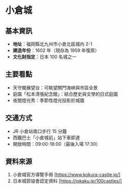 # 小倉城

## 基本資訊

- **地址**：福岡縣北九州市小倉北區城内 2-1
- **建造年份**：1602 年（現存為 1959 年復原）
- **文化財指定**：日本 100 名城之一

## 主要看點

- 天守閣展望台：可眺望關門海峽與市區全景
- 庭園「松本清張紀念館」：結合歷史與文學的日式庭園
- 夜間燈光秀：季節性燈光投影於城牆

## 交通方式

- JR 小倉站南口步行 15 分鐘
- 西鐵巴士「小倉城前」站下車即達
- 開放時間：09:00-18:00（最後入場 17:30）

## 資料來源

1. 小倉城官方導覽手冊 [https://www.kokura-castle.jp/]
2. 日本城郭協會認定資料 [https://jokaku.jp/100castles/]
